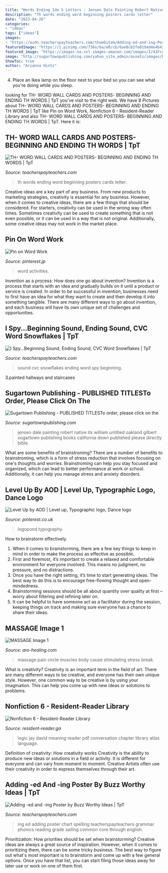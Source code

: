 ```yaml
---
title: "Words Ending Ide 5 Letters : Jensen Dale Painting Robert Native Its William Untitled Oakland Gilbert Sugartown Publishing Books California Down Published Please Directly Bible"
description: "Th words ending word beginning posters cards letter"
date: "2023-04-26"
categories:
- "ideas"
tags: ["ideas"]
images:
- "https://ecdn.teacherspayteachers.com/thumbitem/Adding-ed-and-ing-Poster-2749272-1510243284/original-2749272-1.jpg"
featuredImage: "https://i.pinimg.com/736x/6a/e0/cb/6ae0cb2fe019ad4e4b43057ca35cca67--colorful-pictures-literacy-activities.jpg"
featured_image: "https://images-na.ssl-images-amazon.com/images/I/41FcuZEk3JL._SX327_BO1,204,203,200_.jpg"
image: "http://sugartownpublishing.com/yahoo_site_admin/assets/images/Dale_Jensen_3_1-13-14.63114721_std.jpg"
ShowToc: true
author: "Arianna Hintz"
---
```



4. Place an Ikea lamp on the floor next to your bed so you can see what you're doing while you sleep.

	

		
looking for TH- WORD WALL CARDS AND POSTERS- BEGINNING AND ENDING TH WORDS | TpT you've visit to the right web. We have 8 Pictures about TH- WORD WALL CARDS AND POSTERS- BEGINNING AND ENDING TH WORDS | TpT like Pin on Word Work, Nonfiction 6 - Resident-Reader Library and also TH- WORD WALL CARDS AND POSTERS- BEGINNING AND ENDING TH WORDS | TpT. Here it is:
		
    
## TH- WORD WALL CARDS AND POSTERS- BEGINNING AND ENDING TH WORDS | TpT

<img loading=lazy src="https://ecdn.teacherspayteachers.com/thumbitem/TH-WORD-WALL-CARDS-AND-POSTERS-BEGINNING-AND-ENDING-TH-WORDS-2243087-1460064675/original-2243087-1.jpg" onerror="this.onerror=null;this.src='https://tse4.mm.bing.net/th?id=OIP.djtXD6apxwI9BXPwg5JUKgAAAA&amp;pid=15.1';" alt="TH- WORD WALL CARDS AND POSTERS- BEGINNING AND ENDING TH WORDS | TpT">

_Source: teacherspayteachers.com_

>th words ending word beginning posters cards letter. 

	

Creative ideas are a key part of any business. From new products to marketing strategies, creativity is essential for any business. However, when it comes to creative ideas, there are a few things that should be considered. For starters, creativity can be used in the wrong way often times. Sometimes creativity can be used to create something that is not even possible, or it can be used in a way that is not original. Additionally, some creative ideas may not work in the market place.

    
## Pin On Word Work

<img loading=lazy src="https://i.pinimg.com/736x/6a/e0/cb/6ae0cb2fe019ad4e4b43057ca35cca67--colorful-pictures-literacy-activities.jpg" onerror="this.onerror=null;this.src='https://tse1.mm.bing.net/th?id=OIP.jZld_WHB_2N067Fx-e8b_wAAAA&amp;pid=15.1';" alt="Pin on Word Work">

_Source: pinterest.jp_

>word activities. 

	

Invention as a process: How does one go about invention?
Invention is a process that starts with an idea and gradually builds on it until a product or service is created. In order to be successful in invention, businesses need to first have an idea for what they want to create and then develop it into something tangible. There are many different ways to go about invention, and each business will have its own unique set of challenges and opportunities.

    
## I Spy...Beginning Sound, Ending Sound, CVC Word Snowflakes | TpT

<img loading=lazy src="https://ecdn.teacherspayteachers.com/thumbitem/I-Spy-Beginning-Sound-Ending-Sound-CVC-Word-Snowflakes-2941672-1521718725/original-2941672-1.jpg" onerror="this.onerror=null;this.src='https://tse3.mm.bing.net/th?id=OIP.SlEwLs4CSO3AEvJ8jbTnoQAAAA&amp;pid=15.1';" alt="I Spy...Beginning Sound, Ending Sound, CVC Word Snowflakes | TpT">

_Source: teacherspayteachers.com_

>sound cvc snowflakes ending word spy beginning. 

	

3.painted hallways and staircases

    
## Sugartown Publishing - PUBLISHED TITLESTo Order, Please Click On The

<img loading=lazy src="http://sugartownpublishing.com/yahoo_site_admin/assets/images/Dale_Jensen_3_1-13-14.63114721_std.jpg" onerror="this.onerror=null;this.src='https://tse4.mm.bing.net/th?id=OIP.AW7DVqdrswO_cchVroGiJQHaFx&amp;pid=15.1';" alt="Sugartown Publishing - PUBLISHED TITLESTo order, please click on the">

_Source: sugartownpublishing.com_

>jensen dale painting robert native its william untitled oakland gilbert sugartown publishing books california down published please directly bible. 

	

What are some benefits of brainstroming?
There are a number of benefits to brainstroming, which is a form of stress reduction that involves focusing on one's thoughts and worries. Brainstroming can help you stay focused and organized, which can lead to better performance at work or school. Additionally, it can help you manage stress and anxiety disorders.

    
## Level Up By AOD | Level Up, Typographic Logo, Dance Logo

<img loading=lazy src="https://i.pinimg.com/originals/76/63/5a/76635a97f495407899c68b16ad16248a.png" onerror="this.onerror=null;this.src='https://tse1.mm.bing.net/th?id=OIP.igftpB98rJ_cZOu7miJa7gAAAA&amp;pid=15.1';" alt="Level Up by AOD | Level up, Typographic logo, Dance logo">

_Source: pinterest.co.uk_

>logopond typography. 

	

How to brainstorm effectively.
1. When it comes to brainstorming, there are a few key things to keep in mind in order to make the process as effective as possible. 
2. First and foremost, it’s important to create a relaxed and comfortable environment for everyone involved. This means no judgment, no pressure, and no distractions. 
3. Once you have the right setting, it’s time to start generating ideas. The best way to do this is to encourage free-flowing thought and open-mindedness. 
4. Brainstorming sessions should be all about quantity over quality at first – worry about filtering and refining later on. 
5. It can be helpful to have someone act as a facilitator during the session, keeping things on track and making sure everyone has a chance to share their ideas. 

    
## MASSAGE Image 1

<img loading=lazy src="http://www.aro-healing.com/photos/newletter_4030_big_1.jpg?2641" onerror="this.onerror=null;this.src='https://tse1.mm.bing.net/th?id=OIP.zka_53zN1EoWfd4NwuoutwAAAA&amp;pid=15.1';" alt="MASSAGE Image 1">

_Source: aro-healing.com_

>massage pain circle muscles body cause stimulating stress break. 

	

What is creativity?
Creativity is an important term in the field of art. There are many different ways to be creative, and everyone has their own unique style. However, one common way to be creative is by using your imagination. This can help you come up with new ideas or solutions to problems.

    
## Nonfiction 6 - Resident-Reader Library

<img loading=lazy src="https://images-na.ssl-images-amazon.com/images/I/41FcuZEk3JL._SX327_BO1,204,203,200_.jpg" onerror="this.onerror=null;this.src='https://tse4.mm.bing.net/th?id=OIP.xFrmTZdYc-h_OWiki4tK2AAAAA&amp;pid=15.1';" alt="Nonfiction 6 - Resident-Reader Library">

_Source: resident-reader.ga_

>logic jay david meaning reader pdf conversation chapter library atlas language. 

	

Definition of creativity: How creativity works
Creativity is the ability to produce new ideas or solutions in a field or activity. It is different for everyone and can vary from moment to moment. Creative Artists often use their creativity in order to express themselves through their art.

    
## Adding -ed And -ing Poster By Buzz Worthy Ideas | TpT

<img loading=lazy src="https://ecdn.teacherspayteachers.com/thumbitem/Adding-ed-and-ing-Poster-2749272-1510243284/original-2749272-1.jpg" onerror="this.onerror=null;this.src='https://tse4.mm.bing.net/th?id=OIP.wmTir46reCSTKvCTbOhBhQAAAA&amp;pid=15.1';" alt="Adding -ed and -ing Poster by Buzz Worthy Ideas | TpT">

_Source: teacherspayteachers.com_

>ing ed adding poster chart spelling teacherspayteachers grammar phonics reading grade sailing common core through english. 

	

Prioritization: How priorities should be set when brainstorming?
Creative ideas are always a great source of inspiration. However, when it comes to prioritizing them, there can be some tricky business. The best way to figure out what's most important is to brainstorm and come up with a few general options. Once you have that list, you can start filing those ideas away for later use or work on one of them first.

